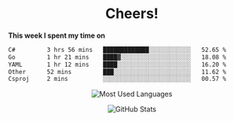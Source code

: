 <h1 align="center">Cheers!</h1>

**This week I spent my time on**
<!--START_SECTION:waka-->

```txt
C#         3 hrs 56 mins   █████████████░░░░░░░░░░░░   52.65 %
Go         1 hr 21 mins    ████▓░░░░░░░░░░░░░░░░░░░░   18.08 %
YAML       1 hr 12 mins    ████░░░░░░░░░░░░░░░░░░░░░   16.20 %
Other      52 mins         ███░░░░░░░░░░░░░░░░░░░░░░   11.62 %
Csproj     2 mins          ░░░░░░░░░░░░░░░░░░░░░░░░░   00.57 %
```

<!--END_SECTION:waka-->

<p align="center"><img src="https://github-readme-stats.vercel.app/api/top-langs/?username=thnkrn&layout=compact&hide=html&theme=tokyonight" alt="Most Used Languages" /></p>

<p align="center"><img src="https://github-readme-stats.vercel.app/api?username=thnkrn&show_icons=true&count_private=true&theme=tokyonight&show=reviews&hide_rank=false&rank_icon=github" alt="GitHub Stats" /></p>

<!-- <p align="center"><a href="https://wakatime.com"><img src="https://wakatime.com/share/@thnkrn/40092326-d1bd-471b-89da-9a7c63939402.png" /></p>
 -->
